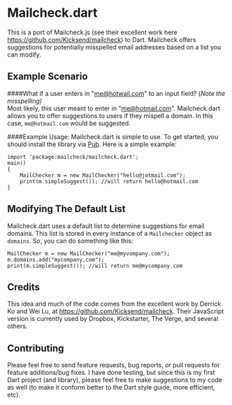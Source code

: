 Mailcheck.dart
==============

This is a port of Mailcheck.js (see their excellent work here https://github.com/Kicksend/mailcheck) to Dart.
Mailcheck offers suggestions for potentially misspelled email addresses based on a list you can modify.

Example Scenario
----------------

####What if a user enters in "me@hotwail.com" to an input field? (*Note the misspelling)*  
Most likely, this user meant to enter in "me@hotmail.com". Mailcheck.dart allows you to offer suggestions to users if they mispell a domain. In this case, ```me@hotmail.com``` would be suggested.  

####Example Usage:
Mailcheck.dart is simple to use. To get started, you should install the library via [Pub](http://pub.dartlang.org/doc/). Here is a simple example:

```
import 'package:mailcheck/mailcheck.dart';  
main()   
{  
    MailChecker m = new MailChecker("hello@jotmail.com");  
    print(m.simpleSuggest()); //will return hello@hotmail.com
}  
``` 

Modifying The Default List
------------------------------
Mailcheck.dart uses a default list to determine suggestions for email domains. This list is stored in every instance of a ```Mailchecker``` object as ```domains```. So, you can do something like this:  
```
MailChecker m = new MailChecker("me@myvompany.com");  
m.domains.add("mycompany.com");  
print(m.simpleSuggest()); //will return me@mycompany.com
```  

Credits
---------
This idea and much of the code comes from the excellent work by Derrick Ko and Wei Lu, at https://github.com/Kicksend/mailcheck. Their JavaScript version is currently used by Dropbox, Kickstarter, The Verge, and several others. 

Contributing
----------------
Please feel free to send feature requests, bug reports, *or* pull requests for feature additions/bug fixes. I have done testing, but since this is my first Dart project (and library), please feel free to make suggestions to my code as well (to make it conform better to the Dart style guide, more efficient, etc). 

